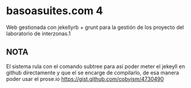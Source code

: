 basoasuites.com 4 
===================

Web gestionada con jekellyrb + grunt para la gestión de los proyecto del laboratorio de interzonas.1

NOTA
-----
El sistema rula con el comando subtree para así poder meter el jekeyll en github directamente y que el se encarge de compilarlo, de esa manera poder usar el prose.io
https://gist.github.com/cobyism/4730490



